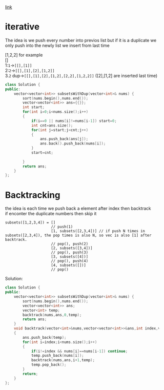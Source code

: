 [link](https://leetcode.com/problems/subsets-ii/)
# iterative
The idea is we push every number into previos list but if it is a duplicate we only push into the newly list we insert from last time  
  
[1,2,2] for example  
[]  
1:`1`->`[[],[1]]`  
2:`2`->`[[],[1],[2],[1,2]]`  
3.`2` dup->`[[],[1],[2],[1,2],[2,2],[1,2,2]]`  ([2],[1,2] are inserted last time)
```cpp
class Solution {
public:
    vector<vector<int>> subsetsWithDup(vector<int>& nums) {
        sort(nums.begin(),nums.end());
        vector<vector<int>> ans={{}};
        int start;
        for(int i=0;i<nums.size();i++)
        {
            if(i==0 || nums[i]!=nums[i-1]) start=0;
            int cnt=ans.size();
            for(int j=start;j<cnt;j++)
            {
                ans.push_back(ans[j]);
                ans.back().push_back(nums[i]);
            }
            start=cnt;
            
        }
        return ans;
    }
};
```
# Backtracking
the idea is each time we push back a element after index then backtrack  
if enconter the duplicate numbers then skip it  
```
subsets([1,2,3,4]) = []
                     // push(1)
                     [1, subsets([2,3,4])] // if push N times in subsets([2,3,4]), the pop times is also N, so vec is also [1] after backtrack.
                     // pop(), push(2)
                     [2, subsets([3,4])]
                     // pop(), push(3)
                     [3, subsets([4])]
                     // pop(), push(4)
                     [4, subsets([])]
                     // pop()
```
 Solution:
```cpp
class Solution {
public:
    vector<vector<int>> subsetsWithDup(vector<int>& nums) {
        sort(nums.begin(),nums.end());
        vector<vector<int>> ans;
        vector<int> temp;
        backtrack(nums,ans,0,temp);
        return ans;
    }
    void backtrack(vector<int>&nums,vector<vector<int>>&ans,int index,vector<int>&temp)
    {
        ans.push_back(temp);
        for(int i=index;i<nums.size();i++)
        {
            if(i!=index && nums[i]==nums[i-1]) continue;
            temp.push_back(nums[i]);
            backtrack(nums,ans,i+1,temp);
            temp.pop_back();
        }
        return;
    }
};
```


